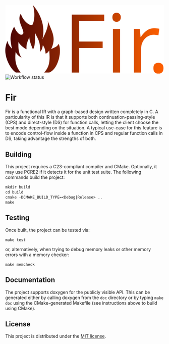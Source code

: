 ![Logo](logo.svg)
![Workflow status](https://github.com/madmann91/fir/actions/workflows/build-test-action.yml/badge.svg)

# Fir

Fir is a functional IR with a graph-based design written completely in C. A particularity of this IR
is that it supports both continuation-passing-style (CPS) and direct-style (DS) for function calls,
letting the client choose the best mode depending on the situation. A typical use-case for this
feature is to encode control-flow inside a function in CPS and regular function calls in DS, taking
advantage the strengths of both.

## Building

This project requires a C23-compliant compiler and CMake. Optionally, it may use PCRE2 if it detects
it for the unit test suite. The following commands build the project:

    mkdir build
    cd build
    cmake -DCMAKE_BUILD_TYPE=<Debug|Release> ..
    make

## Testing

Once built, the project can be tested via:

    make test

or, alternatively, when trying to debug memory leaks or other memory errors with a memory checker:

    make memcheck

## Documentation

The project supports doxygen for the publicly visible API. This can be generated either by calling
doxygen from the `doc` directory or by typing `make doc` using the CMake-generated Makefile (see
instructions above to build using CMake).

## License

This project is distributed under the [MIT license](LICENSE.txt).

